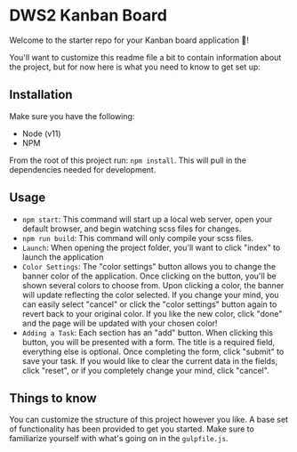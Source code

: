# DWS2 Kanban Board

Welcome to the starter repo for your Kanban board application 🚀!

You'll want to customize this readme file a bit to contain information about the project, but for now here is what you need to know to get set up:

## Installation

Make sure you have the following:

- Node (v11)
- NPM

From the root of this project run: `npm install`. This will pull in the dependencies needed for development.

## Usage

- `npm start`: This command will start up a local web server, open your default browser, and begin watching scss files for changes.
- `npm run build`: This command will only compile your scss files.
- `Launch`: When opening the project folder, you'll want to click "index" to launch the application
- `Color Settings`: The "color settings" button allows you to change the banner color of the application. Once clicking on the button, you'll be shown several colors to choose from. Upon clicking a color, the banner will update reflecting the color selected. If you change your mind, you can easily select "cancel" or click the "color settings" button again to revert back to your original color. If you like the new color, click "done" and the page will be updated with your chosen color!
- `Adding a Task`: Each section has an "add" button. When clicking this button, you will be presented with a form. The title is a required field, everything else is optional. Once completing the form, click "submit" to save your task. If you would like to clear the current data in the fields, click "reset", or if you completely change your mind, click "cancel".

## Things to know

You can customize the structure of this project however you like. A base set of functionality has been provided to get you started. Make sure to familiarize yourself with what's going on in the `gulpfile.js`.
